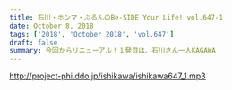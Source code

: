 ```yaml
---
title: 石川・ホンマ・ぶるんのBe-SIDE Your Life! vol.647-1
date: October 8, 2018
tags: ['2018', 'October 2018', 'vol.647']
draft: false
summary: 今回からリニューアル！１発目は、石川さん一人KAGAWA
---
```


http://project-phi.ddo.jp/ishikawa/ishikawa647_1.mp3